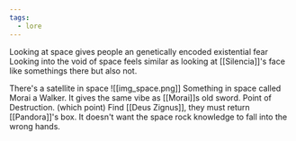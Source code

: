 ```yaml
---
tags:
  - lore
---
```

Looking at space gives people an genetically encoded existential fear
Looking into the void of space feels similar as looking at [[Silencia]]'s face like somethings there but also not. 

There's a satellite in space
![[img_space.png]]
Something in space called Morai a Walker.
It gives the same vibe as [[Morai]]s old sword. Point of Destruction. (which point)
Find [[Deus Zignus]], they must return [[Pandora]]'s box. 
It doesn't want the space rock knowledge to fall into the wrong hands. 


